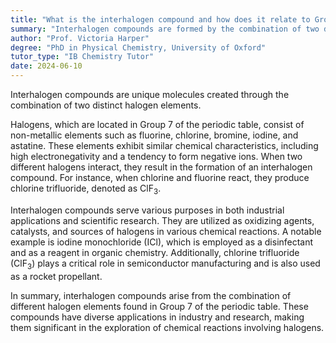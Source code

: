 ```yaml
---
title: "What is the interhalogen compound and how does it relate to Group 7 elements?"
summary: "Interhalogen compounds are formed by the combination of two different halogen elements, resulting in unique molecular structures with distinct properties compared to individual halogens."
author: "Prof. Victoria Harper"
degree: "PhD in Physical Chemistry, University of Oxford"
tutor_type: "IB Chemistry Tutor"
date: 2024-06-10
---
```


Interhalogen compounds are unique molecules created through the combination of two distinct halogen elements. 

Halogens, which are located in Group 7 of the periodic table, consist of non-metallic elements such as fluorine, chlorine, bromine, iodine, and astatine. These elements exhibit similar chemical characteristics, including high electronegativity and a tendency to form negative ions. When two different halogens interact, they result in the formation of an interhalogen compound. For instance, when chlorine and fluorine react, they produce chlorine trifluoride, denoted as $\text{ClF}_3$.

Interhalogen compounds serve various purposes in both industrial applications and scientific research. They are utilized as oxidizing agents, catalysts, and sources of halogens in various chemical reactions. A notable example is iodine monochloride ($\text{ICl}$), which is employed as a disinfectant and as a reagent in organic chemistry. Additionally, chlorine trifluoride ($\text{ClF}_3$) plays a critical role in semiconductor manufacturing and is also used as a rocket propellant.

In summary, interhalogen compounds arise from the combination of different halogen elements found in Group 7 of the periodic table. These compounds have diverse applications in industry and research, making them significant in the exploration of chemical reactions involving halogens.
    